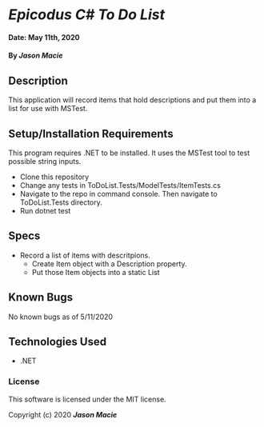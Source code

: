 # _Epicodus C# To Do List_

#### Date: May 11th, 2020
#### By _**Jason Macie**_

## Description

This application will record items that hold descriptions and put them into a list for use with MSTest.

## Setup/Installation Requirements

This program requires .NET to be installed. It uses the MSTest tool to test possible string inputs.

* Clone this repository
* Change any tests in ToDoList.Tests/ModelTests/ItemTests.cs
* Navigate to the repo in command console. Then navigate to ToDoList.Tests directory.
* Run dotnet test

## Specs

* Record a list of items with descritpions.
  * Create Item object with a Description property.
  * Put those Item objects into a static List

## Known Bugs

No known bugs as of 5/11/2020

## Technologies Used

* .NET

### License

This software is licensed under the MIT license.

Copyright (c) 2020 **_Jason Macie_**
